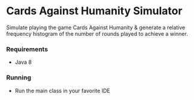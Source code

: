# Cards Against Humanity Simulator
Simulate playing the game Cards Against Humanity & generate a relative frequency histogram of the number of rounds played to
achieve a winner.

### Requirements
* Java 8

### Running
* Run the main class in your favorite IDE

